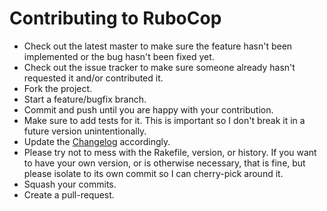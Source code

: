 # Contributing to RuboCop

* Check out the latest master to make sure the feature hasn't been
  implemented or the bug hasn't been fixed yet.
* Check out the issue tracker to make sure someone already hasn't
  requested it and/or contributed it.
* Fork the project.
* Start a feature/bugfix branch.
* Commit and push until you are happy with your contribution.
* Make sure to add tests for it. This is important so I don't break it
  in a future version unintentionally.
* Update the [Changelog](CHANGELOG.md) accordingly.
* Please try not to mess with the Rakefile, version, or history. If
  you want to have your own version, or is otherwise necessary, that
  is fine, but please isolate to its own commit so I can cherry-pick
  around it.
* Squash your commits.
* Create a pull-request.
